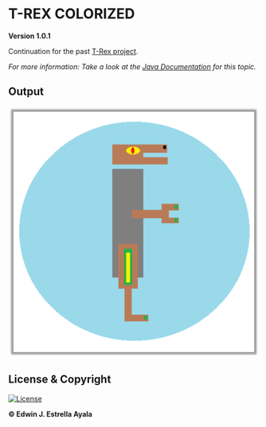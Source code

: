 # T-REX COLORIZED
**Version 1.0.1**

Continuation for the past [T-Rex project](https://github.com/pdeguayaba/primitivos-trex).

*For more information: Take a look at the [Java Documentation](https://docs.oracle.com/javase/tutorial/2d/geometry/primitives.html) for this topic.*

## Output
![T-RexColor.png](https://github.com/pdeguayaba/primitivos-trex-color/blob/master/src/T-RexColor.png?raw=true)


## License & Copyright
[![License](https://img.shields.io/github/license/pdeguayaba/primitivos-trex-color)](https://github.com/pdeguayaba/primitivos-trex-color/blob/master/LICENSE)

**© Edwin J. Estrella Ayala**
